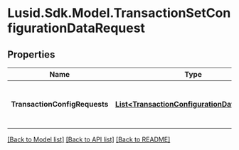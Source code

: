 
# Lusid.Sdk.Model.TransactionSetConfigurationDataRequest

## Properties

Name | Type | Description | Notes
------------ | ------------- | ------------- | -------------
**TransactionConfigRequests** | [**List&lt;TransactionConfigurationDataRequest&gt;**](TransactionConfigurationDataRequest.md) | Collection of transaction type models | 

[[Back to Model list]](../README.md#documentation-for-models)
[[Back to API list]](../README.md#documentation-for-api-endpoints)
[[Back to README]](../README.md)

